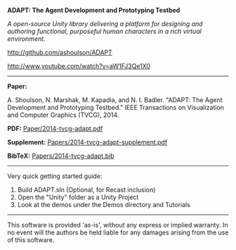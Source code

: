 **ADAPT: The Agent Development and Prototyping Testbed**

*A open-source Unity library delivering a platform for designing and authoring functional, purposeful human characters in a rich virtual environment.* 

http://github.com/ashoulson/ADAPT

http://www.youtube.com/watch?v=aW1FJ3Qe1X0

---

**Paper:**

A. Shoulson, N. Marshak, M. Kapadia, and N. I. Badler. "ADAPT: The Agent Development and Prototyping Testbed." IEEE Transactions on Visualization and Computer Graphics (TVCG), 2014.

**PDF:** [Paper/2014-tvcg-adapt.pdf](Paper/2014-tvcg-adapt.pdf)

**Supplement:** [Papers/2014-tvcg-adapt-supplement.pdf](Papers/2014-tvcg-adapt-supplement.pdf)

**BibTeX:** [Papers/2014-tvcg-adapt.bib](Papers/2014-tvcg-adapt.bib)

---

Very quick getting started guide:

1. Build ADAPT.sln (Optional, for Recast inclusion)
2. Open the "Unity" folder as a Unity Project
3. Look at the demos under the Demos directory and Tutorials

---

This software is provided 'as-is', without any express or implied warranty. In no event will the authors be held liable for any damages arising from the use of this software.
